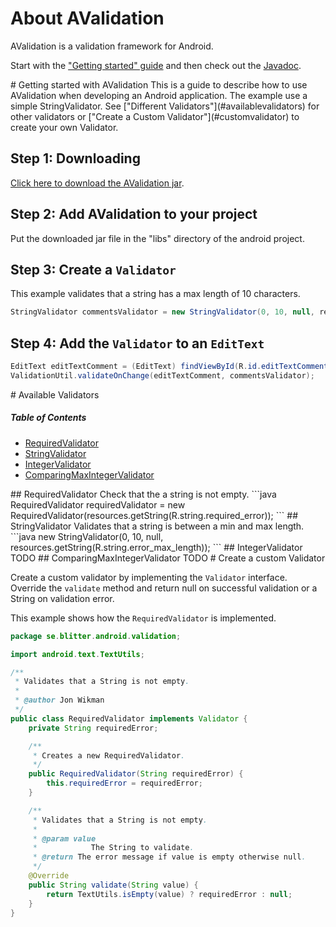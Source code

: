 # About AValidation

AValidation is a validation framework for Android.

Start with the ["Getting started" guide](#gettingstarted) and then check out the [Javadoc](http://www.blitter.se/avalidation/api/).

<a name="gettingstarted"/>
# Getting started with AValidation
This is a guide to describe how to use AValidation when developing an Android application. The example use a simple StringValidator. See ["Different Validators"](#availablevalidators) for other validators or ["Create a Custom Validator"](#customvalidator) to create your own Validator.

## Step 1: Downloading
[Click here to download the AValidation jar](http://www.blitter.se/repo/se/blitter/android/avalidation/1.0.0/avalidation-1.0.0.jar).

## Step 2: Add AValidation to your project
Put the downloaded jar file in the "libs" directory of the android project.

## Step 3: Create a `Validator`
This example validates that a string has a max length of 10 characters.
```java
StringValidator commentsValidator = new StringValidator(0, 10, null, resources.getString(R.string.comment_error_max_length));
```

## Step 4: Add the `Validator` to an `EditText`
```java
EditText editTextComment = (EditText) findViewById(R.id.editTextComment);
ValidationUtil.validateOnChange(editTextComment, commentsValidator);
```

<a name="availablevalidators"/>
# Available Validators

##### Table of Contents
* [RequiredValidator](#requiredvalidator)
* [StringValidator](#stringvalidator)
* [IntegerValidator](#integervalidator)
* [ComparingMaxIntegerValidator](#comparingmaxintegervalidator)

<a name="requiredvalidator"/>
## RequiredValidator
Check that the a string is not empty.
```java
RequiredValidator requiredValidator = new RequiredValidator(resources.getString(R.string.required_error));
```

<a name="stringvalidator"/>
## StringValidator
Validates that a string is between a min and max length.
```java
new StringValidator(0, 10, null, resources.getString(R.string.error_max_length));
```

<a name="integervalidator"/>
## IntegerValidator
TODO

<a name="comparingmaxintegervalidator"/>
## ComparingMaxIntegerValidator
TODO

<a name="customvalidator"/>
# Create a custom Validator

Create a custom validator by implementing the `Validator` interface. Override the `validate` method and return null on successful validation or a String on validation error.

This example shows how the `RequiredValidator` is implemented.

```java
package se.blitter.android.validation;

import android.text.TextUtils;

/**
 * Validates that a String is not empty.
 * 
 * @author Jon Wikman
 */
public class RequiredValidator implements Validator {
    private String requiredError;

    /**
     * Creates a new RequiredValidator.
     */
    public RequiredValidator(String requiredError) {
        this.requiredError = requiredError;
    }

    /**
     * Validates that a String is not empty.
     * 
     * @param value
     *            The String to validate.
     * @return The error message if value is empty otherwise null.
     */
    @Override
    public String validate(String value) {
        return TextUtils.isEmpty(value) ? requiredError : null;
    }
}
```

